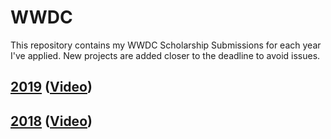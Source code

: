 # WWDC

This repository contains my WWDC Scholarship Submissions for each year I've applied. New projects are added closer to the deadline to avoid issues.

## [2019](2019) ([Video](https://youtube.com))
## [2018](2018) ([Video](https://www.youtube.com/watch?v=Sxq3bxzBPwY))
